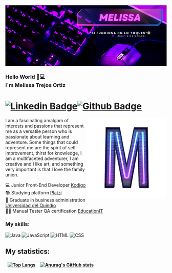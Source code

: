  <img src="./Portada de github.png" min-width="100%" max-width="100%" width="100%" height="190px" align="center" alt="portada">

### Hello World 💜💻 <br>I`m Melissa Trejos Ortiz
# [![Linkedin Badge](https://img.shields.io/badge/-LinkedIn-0077B5?style=flat&logo=Linkedin&logoColor=white&link=www.linkedin.com/in/melissa-trejos-ortiz-501750103)](www.linkedin.com/in/melissa-trejos-ortiz-501750103/)[![Github Badge](https://img.shields.io/badge/-Github-242A2D?style=flat&logo=Github&logoColor=white&link=https://github.com/MeliT0/MeliT0/)](https://github.com/MeliT0/MeliT0/) 

 <img src="./M_neon-removebg-preview.png" min-width="250px" max-width="250px" width="250px" align="right" alt="Logo M_neon.png">

I am a fascinating amalgam of interests and passions that represent me as a versatile person who is passionate about learning and adventure. Some things that could represent me are the spirit of self-improvement, thirst for knowledge, I am a multifaceted adventurer, I am creative and I like art, and something very important is that I love the family union.
           

💻 Junior Front-End Developer [Kodigo](https://kodigo.org/)<br>
📚 Studying platform [Platzi](https://platzi.com/)<br> 
📄 Graduate in business administration [Universidad del Quindío](https://www.uniquindio.edu.co/)<br>
👨‍💻 Manual Tester QA certification [EducationIT](https://api.educacionit.com/pdf/certificados/melissa-trejos-ortiz-894151/61799)<br>

### My skills: 

![Java](https://img.shields.io/badge/-Java-ff961f?style=flat&logoColor=white&logo=java) ![JavaScript](https://img.shields.io/badge/-JavaScript-ffdd19?style=flat&logoColor=white&logo=javascript) ![HTML](https://img.shields.io/badge/-HTML-ff0d00?style=flat&logoColor=white&logo=html5) ![CSS](https://img.shields.io/badge/-CSS-196eff?style=flat&logoColor=white&logo=css3) 

## My statistics: 
 
| [![Top Langs](https://github-readme-stats.vercel.app/api/top-langs/?username=MeliT0&hide_progress=false&theme=radical)](https://github.com/anuraghazra/github-readme-stats) | [![Anurag's GitHub stats](https://github-readme-stats.vercel.app/api?username=MeliT0&show_icons=true&theme=radical)](https://github.com/anuraghazra/github-readme-stats) |
| --- |--- |
